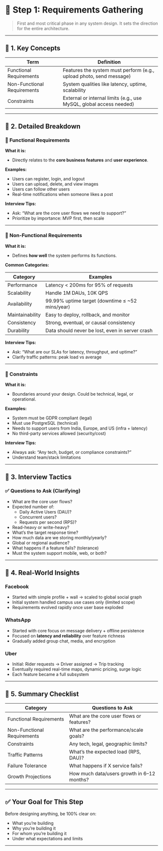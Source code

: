 # 🧩 Step 1: Requirements Gathering

> First and most critical phase in any system design. It sets the direction for the entire architecture.

---

## 🔹 1. Key Concepts

| Term                        | Definition                                                          |
| --------------------------- | ------------------------------------------------------------------- |
| Functional Requirements     | Features the system must perform (e.g., upload photo, send message) |
| Non-Functional Requirements | System qualities like latency, uptime, scalability                  |
| Constraints                 | External or internal limits (e.g., use MySQL, global access needed) |

---

## 🔹 2. Detailed Breakdown

### 📌 Functional Requirements

**What it is:**

- Directly relates to the **core business features** and **user experience**.

**Examples:**

- Users can register, login, and logout
- Users can upload, delete, and view images
- Users can follow other users
- Real-time notifications when someone likes a post

**Interview Tips:**

- Ask: “What are the core user flows we need to support?”
- Prioritize by importance: MVP first, then scale

---

### 📌 Non-Functional Requirements

**What it is:**

- Defines **how well** the system performs its functions.

**Common Categories:**

| Category        | Examples                                        |
| --------------- | ----------------------------------------------- |
| Performance     | Latency < 200ms for 95% of requests             |
| Scalability     | Handle 1M DAUs, 10K QPS                         |
| Availability    | 99.99% uptime target (downtime ≤ ~52 mins/year) |
| Maintainability | Easy to deploy, rollback, and monitor           |
| Consistency     | Strong, eventual, or causal consistency         |
| Durability      | Data should never be lost, even in server crash |

**Interview Tips:**

- Ask: “What are our SLAs for latency, throughput, and uptime?”
- Clarify traffic patterns: peak load vs average

---

### 📌 Constraints

**What it is:**

- Boundaries around your design. Could be technical, legal, or operational.

**Examples:**

- System must be GDPR compliant (legal)
- Must use PostgreSQL (technical)
- Needs to support users from India, Europe, and US (infra + latency)
- No third-party services allowed (security/cost)

**Interview Tips:**

- Always ask: “Any tech, budget, or compliance constraints?”
- Understand team/stack limitations

---

## 🔹 3. Interview Tactics

### ✅ Questions to Ask (Clarifying)

- What are the core user flows?
- Expected number of:
  - Daily Active Users (DAU)?
  - Concurrent users?
  - Requests per second (RPS)?
- Read-heavy or write-heavy?
- What’s the target response time?
- How much data are we storing monthly/yearly?
- Global or regional audience?
- What happens if a feature fails? (tolerance)
- Must the system support mobile, web, or both?

---

## 🔹 4. Real-World Insights

### Facebook

- Started with simple profile + wall → scaled to global social graph
- Initial system handled campus use cases only (limited scope)
- Requirements evolved rapidly once user base exploded

### WhatsApp

- Started with core focus on message delivery + offline persistence
- Focused on **latency and reliability** over feature richness
- Gradually added group chat, media, and encryption

### Uber

- Initial: Rider requests → Driver assigned → Trip tracking
- Eventually required real-time maps, dynamic pricing, surge logic
- Each feature became a full subsystem

---

## 🔹 5. Summary Checklist

| Category                    | Questions to Ask                           |
| --------------------------- | ------------------------------------------ |
| Functional Requirements     | What are the core user flows or features?  |
| Non-Functional Requirements | What are the performance/scale goals?      |
| Constraints                 | Any tech, legal, geographic limits?        |
| Traffic Patterns            | What’s the expected load (RPS, DAU)?       |
| Failure Tolerance           | What happens if X service fails?           |
| Growth Projections          | How much data/users growth in 6–12 months? |

---

## ✅ Your Goal for This Step

Before designing anything, be 100% clear on:

- What you’re building
- Why you’re building it
- For whom you’re building it
- Under what expectations and limits

---

